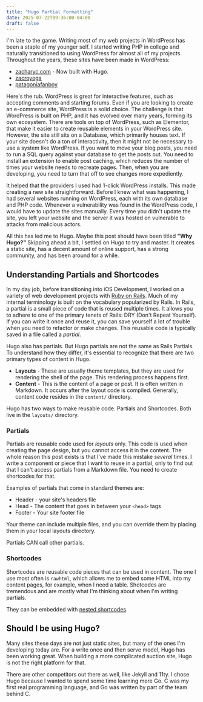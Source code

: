 ```yaml
---
title: "Hugo Partial Formatting"
date: 2025-07-22T09:36:00-04:00
draft: false
---
```


I'm late to the game. Writing most of my web projects in WordPress has been a staple of my younger self. I started writing PHP in college and naturally transitioned to using WordPress for almost all of my projects. Throughout the years, these sites have been made in WordPress:

- [zacharyc.com](https://zacharyc.com) - Now built with Hugo.
- [zacroyoga](https://www.zacroyoga.com)
- [patagoniafanboy](https://www.patagoniafanboy.com)

Here's the rub. WordPress is great for interactive features, such as accepting comments and starting forums. Even if you are looking to create an e-commerce site, WordPress is a solid choice. The challenge is that WordPress is built on PHP, and it has evolved over many years, forming its own ecosystem. There are tools on top of WordPress, such as Elementor, that make it easier to create reusable elements in your WordPress site. However, the site still sits on a Database, which primarily houses text. If your site doesn't do a ton of interactivity, then it might not be necessary to use a system like WordPress. If you want to move your blog posts, you need to run a SQL query against your database to get the posts out. You need to install an extension to enable post caching, which reduces the number of times your website needs to recreate pages. Then, when you are developing, you need to turn that off to see changes more expediently.

It helped that the providers I used had 1-click WordPress installs. This made creating a new site straightforward. Before I knew what was happening, I had several websites running on WordPress, each with its own database and PHP code. Whenever a vulnerability was found in the WordPress code, I would have to update the sites manually. Every time you didn't update the site, you left your website and the server it was hosted on vulnerable to attacks from malicious actors.

All this has led me to Hugo. Maybe this post should have been titled **"Why Hugo?"** Skipping ahead a bit, I settled on Hugo to try and master. It creates a static site, has a decent amount of online support, has a strong community, and has been around for a while.

## Understanding Partials and Shortcodes

In my day job, before transitioning into iOS Development, I worked on a variety of web development projects with [Ruby on Rails](https://rubyonrails.org/). Much of my internal terminology is built on the vocabulary popularized by Rails. In Rails, a partial is a small piece of code that is reused multiple times. It allows you to adhere to one of the primary tenets of Rails: DRY (Don't Repeat Yourself). If you can write it once and reuse it, you can save yourself a lot of trouble when you need to refactor or make changes. This reusable code is typically saved in a file called a _partial_.

Hugo also has partials. But Hugo partials are not the same as Rails Partials. To understand how they differ, it's essential to recognize that there are two primary types of content in Hugo.

- **Layouts** - These are usually theme templates, but they are used for rendering the shell of the page. This rendering process happens first.
- **Content** - This is the content of a page or post. It is often written in Markdown. It occurs after the layout code is compiled. Generally, content code resides in the `content/` directory.

Hugo has two ways to make reusable code. Partials and Shortcodes. Both live in the `layouts/` directory.

### Partials

Partials are reusable code used for _layouts_ only. This code is used when creating the page design, but you cannot access it in the content. The whole reason this post exists is that I've made this mistake _several_ times. I write a component or piece that I want to reuse in a partial, only to find out that I can't access partials from a Markdown file. You need to create shortcodes for that.

Examples of partials that come in standard themes are:

- Header - your site's headers file
- Head - The content that goes in between your `<head>` tags
- Footer - Your site footer file

Your theme can include multiple files, and you can override them by placing them in your local layouts directory.

Partials CAN call other partials.

### Shortcodes

Shortcodes are reusable code pieces that can be used in content. The one I use most often is `rawhtml`, which allows me to embed some HTML into my content pages, for example, when I need a table. Shotcodes are tremendous and are mostly what I'm thinking about when I'm writing partials.

They can be embedded with [nested shortcodes](https://gohugo.io/content-management/shortcodes/#nesting).

## Should I be using Hugo?

Many sites these days are not just static sites, but many of the ones I'm developing today are. For a write once and then serve model, Hugo has been working great. When building a more complicated auction site, Hugo is not the right platform for that.

There are other competitors out there as well, like Jekyll and 11ty. I chose Hugo because I wanted to spend some time learning more Go. C was my first real programming language, and Go was written by part of the team behind C.
